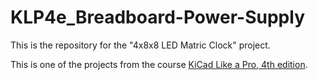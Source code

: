 # KLP4e_Breadboard-Power-Supply

This is the repository for the "4x8x8 LED Matric Clock" project.

This is one of the projects from the course [KiCad Like a Pro, 4th edition](https://techexplorations.com/so/kicad-like-a-pro-4th-edition).
